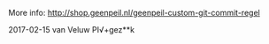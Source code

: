 More info: http://shop.geenpeil.nl/geenpeil-custom-git-commit-regel


2017-02-15 van Veluw
	PI√+gez**k


